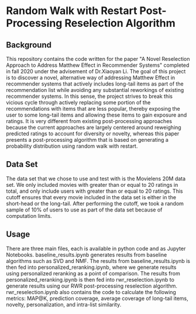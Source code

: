 # Random Walk with Restart Post-Processing Reselection Algorithm
## Background
This repository contains the code written for the paper "A Novel Reselection Approach to Address Matthew Effect in Recommender Systems" completed in fall 2020 under the advisement of Dr.Xiaoyan Li. The goal of this project is to discover a novel, alternative way of addressing Matthew Effect in recommender systems that actively includes long-tail items as part of the recommendation list while avoiding any substantial reworkings of existing recommender systems. In this sense, the project strives to break this vicious cycle through actively replacing some portion of the recommendations with items that are less popular, thereby exposing the user to some long-tail items and allowing these items to gain exposure and ratings. It is very different from existing post-processing approaches because the current approaches are largely centered around reweighing predicted ratings to account for diversity or novelty, whereas this paper presents a post-processing algorithm that is based on generating a probability distribution using random walk with restart.

## Data Set
The data set that we chose to use and test with is the Movielens 20M data set. We only included movies with greater than or equal to 20 ratings in total, and only include users with greater than or equal to 20 ratings. This cutoff ensures that every movie included in the data set is either in the short-head or the long-tail. After performing the cutoff, we took a random sample of 10% of users to use as part of the data set because of computation limits.

## Usage
There are three main files, each is available in python code and as Jupyter Notebooks. baseline_results.ipynb generates results from baseline algorithms such as SVD and NMF. The results from baseline_results.ipynb is then fed into personalized_reranking.ipynb, where we generate results using personalized reranking as a point of comparison. The results from personalized_reranking.ipynb is then fed into rwr_reselection.ipynb to generate results using our RWR post-processing reselection algorithm. rwr_reselection.ipynb also contains the code to calculate the following metrics: MAP@K, prediction coverage, average coverage of long-tail items, novelty, personalization, and intra-list similarity.

